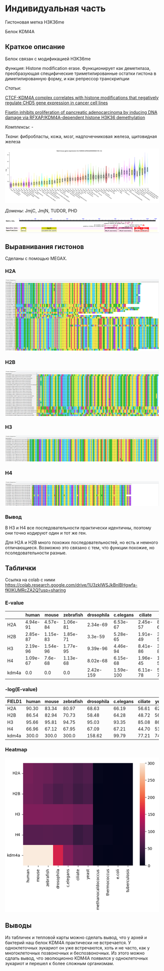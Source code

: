 # Индивидуальная часть

Гистоновая метка H3K36me

Белок KDM4A

## Краткое описание

Белок связан с модификацией H3K36me

_Функция_: Histone modification erase. Функционирует как деметилаза, преобразующая специфические триметилированные остатки гистона в диметилированную форму, и как репрессор транскрипции

_Статьи_: 

[CTCF-KDM4A complex correlates with histone modifications that negatively regulate CHD5 gene expression in cancer cell lines](https://pubmed.ncbi.nlm.nih.gov/29682202/)

[Fisetin inhibits proliferation of pancreatic adenocarcinoma by inducing DNA damage via RFXAP/KDM4A-dependent histone H3K36 demethylation](https://www.nature.com/articles/s41419-020-03019-2)

_Комплексы_: -

_Ткани_: фибробласты, кожа, мозг, надпочечниковая железа, щитовидная железа

![Экспрессия](tables/Expression.png)

_Домены_: JmjC, JmjN, TUDOR, PHD

![Домены](tables/Domeins.png)

## Выравнивания гистонов

Сделаны с помощью MEGAX.

### H2A
![H2A](histones_alignment/H2A.png)

### H2B
![H2B](histones_alignment/H2B.png)

### H3
![H3](histones_alignment/H3.png)

### H4
![H4](histones_alignment/H4.png)

### Вывод

В H3 и H4 все последовательности практически идентичны, поэтому они точно кодируют один и тот же ген. 

Для H2A и H2B много похожих последовательностей, но есть и немного отличающиеся. Возможно это связано с тем, что функции похожие, но псоледовательности разные.

## Таблички

Ссылка на colab с ними https://colab.research.google.com/drive/1U3zkIWSJkBnlBHgwfa-fKIIKUMRcZA2Q?usp=sharing

### E-value

|      |human   |mouse   |zebrafish|drosophila|c.elegans|ciliate |yeast   |methanocaldococcus|thermococcus|e.coli|tuberculosis|
|------|--------|--------|---------|----------|---------|--------|--------|------------------|------------|------|------------|
|H2A   |4.94e-91|4.57e-84|1.06e-81 |2.34e-69  |6.53e-67 |2.45e-57|8.88e-63|0.001             |0.15        |1.2   |0.4         |
|H2B   |2.85e-87|1.15e-83|1.85e-71 |3.3e-59   |5.28e-65 |1.91e-49|3.07e-57|2.6               |0.17        |1.8   |2.2         |
|H3    |2.19e-96|1.54e-96|1.77e-95 |9.39e-96  |4.46e-94 |8.41e-86|3.31e-87|0.034             |0.057       |0.9   |4.6         |
|H4    |1.09e-67|7.6e-68 |1.13e-68 |8.02e-68  |6.15e-68 |1.96e-45|1.08e-52|8.22e-05          |3.31e-05    |1.3   |0.069       |
|kdm4a |0.0     |0.0     |0.0      |2.42e-159 |1.59e-100|6.11e-78|5.28e-75|0.015             |6.2         |0.18  |5.4         |

### -log(E-value)

|FIELD1|human            |mouse            |zebrafish        |drosophila        |c.elegans        |ciliate           |yeast            |methanocaldococcus|thermococcus       |e.coli              |tuberculosis       |
|------|-----------------|-----------------|-----------------|------------------|-----------------|------------------|-----------------|------------------|-------------------|--------------------|-------------------|
|H2A   |90.30 |83.34 |80.97 |68.63  |66.19 |56.61 |62.05 |3.0   |0.82  |-0.08 |0.39 |
|H2B   |86.54 |82.94 |70.73 |58.48  |64.28 |48.72 |56.51 |-0.41 |0.77  |-0.26 |-0.34 |
|H3    |95.66 |95.81 |94.75 |95.03  |93.35 |85.08 |86.48 |1.47  |1.24  |0.046 |-0.66 |
|H4    |66.96 |67.12 |67.95 |67.09  |67.21 |44.70 |51.97 |4.09  |4.48  |-0.11 |1.16 |
|kdm4a |300.0 |300.0 |300.0 |158.62 |99.79 |77.21 |74.28 |1.82  |-0.79 |0.74  |-0.73 |


### Heatmap

![Heatmap](tables/heatmap.png)

## Выводы

Из табличек и тепловой карты можно сделать вывод, что у архей и бактерий наш белок KDM4A практически не встречается. У одноклеточных эукариот он уже встречаются, хоть и не часто, как у многоклеточных позвоночных и беспозвоночных. Из этого можно сдлать вывод, что эволюционно KDM4A появился у одноклеточных эукариот и перешел к более сложным организмам.
